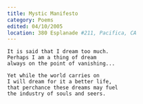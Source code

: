 ```yaml
---
title: Mystic Manifesto
category: Poems
edited: 04/10/2005
location: 380 Esplanade #211, Pacifica, CA
---
```


    It is said that I dream too much.
    Perhaps I am a thing of dream
    always on the point of vanishing...

    Yet while the world carries on
    I will dream for it a better life,
    that perchance these dreams may fuel
    the industry of souls and seers.


